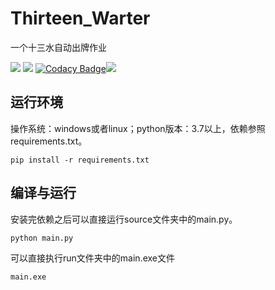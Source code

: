 # Thirteen_Warter
一个十三水自动出牌作业

![](https://img.shields.io/badge/language-python-yellow.svg) ![](https://img.shields.io/apm/l/vim-mode.svg) [![Codacy Badge](https://api.codacy.com/project/badge/Grade/d8958cb5aedf4575b9cc25461f2c7e68)](https://www.codacy.com/manual/pullself/Thirteen_Warter?utm_source=github.com&amp;utm_medium=referral&amp;utm_content=pullself/Thirteen_Warter&amp;utm_campaign=Badge_Grade)![](https://travis-ci.org/pullself/Thirteen_Warter.svg?branch=master)

## 运行环境
操作系统：windows或者linux；python版本：3.7以上，依赖参照requirements.txt。

```
pip install -r requirements.txt
```

## 编译与运行
安装完依赖之后可以直接运行source文件夹中的main.py。
```
python main.py
```
可以直接执行run文件夹中的main.exe文件
```
main.exe
```

